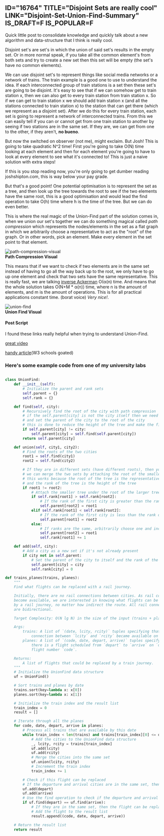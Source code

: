 ID="16764"
TITLE="Disjoint Sets are really cool"
LINK="Disjoint-Set-Union-Find-Summary"
IS_DRAFT=F
IS_POPULAR=F
----------

Quick little post to consolidate knowledge and quickly talk about a new algorithm and data-structure that I think is really cool. 

Disjoint set's are set's in which the union of said set's results in the empty set. Or in more normal speak, if you take all the common element's from both sets and try to create a new set then this set will be empty (the set's have no common elements). 

We can use disjoint set's to represent things like social media networks or a network of trains. The train example is a good one to use to understand the idea. If each interconnected group of train stations is a set then these set's are going to be disjoint. It's easy to see that if we can somehow get to train station x, then we can also get to every train station from train station x. So if we can get to train station x we should add train station x (and all the stations connected to train station x) to the station that can get there (which we represent as a disjoint set). After we do this for every train station, each set is going to represent a network of interconnected trains. From this we can easily tell if you can or cannot get from one train station to another by seeing if two stations are in the same set. If they are, we can get from one to the other, if they aren't, **no bueno**. 

But now the switched on observer (not me), might exclaim. But Josh! This is going to take quadratic N^2 time! First you're going to take O(N) time looking at each element and then for each element you're going to have to look at every element to see what it's connected to! This is just a naive solution with extra steps!

If this is you stop reading now, you're only going to get dumber reading joshshipton.com, this is way below your pay grade. 

But that's a good point! One potential optimisation is to represent the set as a tree, and then look up the tree towards the root to see if the two elements have the same root, this is a good optimisation and would lead the find operation to take O(h) time where h is the time of the tree. But we can do even better. 

This is where the real magic of the Union-Find part of the solution comes in, when we union our set's together we can do something magical called *path compression* which represents the nodes/elements in the set as a flat graph in which we arbitrarily choose a representative to act as the "root" of the graph. Or in other words, pick an element. Make every element in the set point to that element.  

<img class="center" src="/images/disjoint-sets-are-cool/path-compression.png" alt="path-compression-visual"> 
  <b class="center"><figcaption>Path Compression Visual</figcaption></b>

This means that if we want to check if two elements are in the same set instead of having to go all the way back up to the root, we only have to go up one element and check that two sets have the same representative. This is really fast, we are talking [inverse Ackerman](https://www.geeksforgeeks.org/inverse-ackermann-function/) O(α(n) time. And means that the whole solution takes O(N+M * α(n)) time, where n is the amount of elements, and m is the amount of operations. This is for all practical applications constant time. (borat voice) *Very nice!*. 


<img src="/images/disjoint-sets-are-cool/union-find.png" alt="union-find"> 
  <b><figcaption class="center">Union Find Visual</figcaption></b>


#### Post Script

I found these links really helpful when trying to understand Union-Find.

[great video](https://l.messenger.com/l.php?u=https%3A%2F%2Fwww.youtube.com%2Fwatch%3Fv%3DayW5B2W9hfo%26ab_channel%3DPotatoCoders&h=AT2TcfdPWNsvmeONdqErMkpXt2Q99PWB9LNZH7KDfPE2PHJ41iFGXgNymPkv0hc9zCqQf-OEXsrSCX53T1OxhohmaomaoZe9C9iNanQOg8bVw0J8wzx93vnSV38ztLaUMvbIJgA)

[handy article](https://l.messenger.com/l.php?u=https%3A%2F%2Fwww.geeksforgeeks.org%2Fintroduction-to-disjoint-set-data-structure-or-union-find-algorithm%2F&h=AT2TcfdPWNsvmeONdqErMkpXt2Q99PWB9LNZH7KDfPE2PHJ41iFGXgNymPkv0hc9zCqQf-OEXsrSCX53T1OxhohmaomaoZe9C9iNanQOg8bVw0J8wzx93vnSV38ztLaUMvbIJg)(W3 schools goated)



### Here's some example code from one of my university labs


```python

class UnionFind:
    def __init__(self):
        # Initialize the parent and rank sets
        self.parent = {}
        self.rank = {}

    def find(self, city):
        # Recursively find the root of the city with path compression
        # if the self.parent[city] is not the city itself then we need to find the root of the city
        # and set the parent of the city to the root of the city
        # this is done to reduce the height of the tree and make the find operation faster taking inverse Ackermann function time
        if self.parent[city] != city:
            self.parent[city] = self.find(self.parent[city])
        return self.parent[city]

    def union(self, city1, city2):
        # Find the roots of the two cities
        root1 = self.find(city1)
        root2 = self.find(city2)

        # If they are in different sets (have different roots), then you merge them together
        # we can merge the two sets by attaching the root of the smaller tree to the root of the larger tree
        # this works because the root of the tree is the representative of the set
        # and the rank of the tree is the height of the tree
        if root1 != root2:
            # Attach the smaller tree under the root of the larger tree
            if self.rank[root1] > self.rank[root2]:
                # If the rank of the first city is greater than the rank of the second city, then we set the parent of the second city to the first city
                self.parent[root2] = root1
            elif self.rank[root1] < self.rank[root2]:
                # If the rank of the first city is less than the rank of the second city, then we set the parent of the first city to the second city
                self.parent[root1] = root2
            else:
                # If ranks are the same, arbitrarily choose one and increment its rank
                self.parent[root2] = root1
                self.rank[root1] += 1

    def add(self, city):
        # Add a city as a new set if it's not already present
        if city not in self.parent:
            # Set the parent of the city to itself and the rank of the city to 0
            self.parent[city] = city
            self.rank[city] = 0

def trains_planes(trains, planes):
    """
    Find what flights can be replaced with a rail journey.

    Initially, there are no rail connections between cities. As rail connections
    become available, we are interested in knowing what flights can be replaced
    by a rail journey, no matter how indirect the route. All rail connections
    are bidirectional.

    Target Complexity: O(N lg N) in the size of the input (trains + planes).

    Args:
        trains: A list of `(date, lcity, rcity)` tuples specifying that a rail
            connection between `lcity` and `rcity` became available on `date`.
        planes: A list of `(code, date, depart, arrive)` tuples specifying that
            there is a flight scheduled from `depart` to `arrive` on `date` with
            flight number `code`.

    Returns:
        A list of flights that could be replaced by a train journey.
    """
    # Initialize the UnionFind data structure
    uf = UnionFind()

    # Sort trains and planes by date
    trains.sort(key=lambda x: x[0])
    planes.sort(key=lambda x: x[1])

    # Initialize the train index and the result list
    train_index = 0
    result = []

    # Iterate through all the planes
    for code, date, depart, arrive in planes:
        # Process all trains that are available by this date
        while train_index < len(trains) and trains[train_index][0] <= date:
            # Add the cities to the UnionFind data structure
            _, lcity, rcity = trains[train_index]
            uf.add(lcity)
            uf.add(rcity)
            # Merge the cities into the same set
            uf.union(lcity, rcity)
            # Increment the train index
            train_index += 1

        # Check if this flight can be replaced
        # If the departure and arrival cities are in the same set, then the flight can be replaced
        uf.add(depart)
        uf.add(arrive)
        # Use the find operation to check if the departure and arrival cities are in the same set
        if uf.find(depart) == uf.find(arrive):
            # If they are in the same set, then the flight can be replaced
            # Add the flight to the result list
            result.append((code, date, depart, arrive))

    # Return the result list
    return result

```

